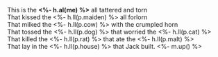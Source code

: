 
This is the **<%- h.al(me) %>** all tattered and torn  
That kissed the <%- h.ll(p.maiden) %> all forlorn  
That milked the <%- h.ll(p.cow) %> with the crumpled horn  
That tossed the <%- h.ll(p.dog) %> that worried the <%- h.ll(p.cat) %>  
That killed the <%- h.ll(p.rat) %> that ate the <%- h.ll(p.malt) %>  
That lay in the <%- h.ll(p.house) %> that Jack built. <%- m.up() %>
